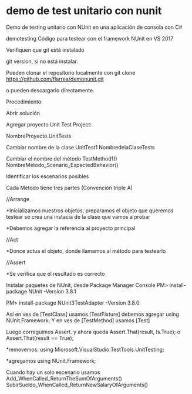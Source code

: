 # demo de test unitario con nunit
Demo de testing unitario con NUnit en una aplicación de consola con C# 

demotesting
Código para testear con el framework NUnit en VS 2017

Verifiquen que git está instalado

git version, si no está instalar.

Pueden clonar el repositorio localmente con git clone https://github.com/flarrea/demonunit.git

o pueden descargarlo directamente.

Procedimiento:

Abrir solución

Agregar proyecto Unit Test Project:

NombreProyecto.UnitTests

Cambiar nombre de la clase UnitTest1
NombredelaClaseTests

Cambiar el nombre del método TestMethod1()
NombreMétodo_Scenario_ExpectedBehavior()

Identificar los escenarios posibles

Cada Método tiene tres partes (Convención triple A)

//Arrange

*Inicializamos nuestros objetos, preparamos el objeto que queremos testear se crea una instacia de la clase que vamos a probar

*Debemos agregar la referencia al proyecto principal

//Act

*Donce actua el objeto, donde llamamos al método para testearlo

//Assert

*Se verifica que el resultado es correcto

Instalar paquetes de NUnit, desde Package Manager Console
PM> install-package NUnit -Version 3.8.1

PM> install-package NUnit3TestAdapter -Version 3.8.0

Así en ves de [TestClass] usamos [TestFixture] debemos agregar using NUnit.Framework;
Y en ves de [TestMethod] usamos [Test]

Luego correguimos Assert. y ahora queda Assert.That(result, Is.True); o
Assert.That(result == True);

*removemos: using Microsoft.VisualStudio.TestTools.UnitTesting;

*agregamos using NUnit.Framework;

Cuando hay un solo escenario usamos Add_WhenCalled_ReturnTheSumOfArguments()
SubirSueldo_WhenCalled_ReturnNewSalaryOfArguments()
